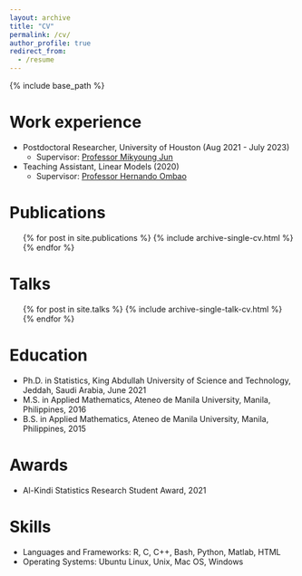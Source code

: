 ```yaml
---
layout: archive
title: "CV"
permalink: /cv/
author_profile: true
redirect_from:
  - /resume
---
```


{% include base_path %}

Work experience
======
* Postdoctoral Researcher, University of Houston (Aug 2021 - July 2023)
  * Supervisor: [Professor Mikyoung Jun](https://sites.google.com/view/mikyoung-jun/)
* Teaching Assistant, Linear Models (2020)
  * Supervisor: [Professor Hernando Ombao](https://cemse.kaust.edu.sa/stat/people/person/hernando-ombao)

Publications
======
  <ul>{% for post in site.publications %}
    {% include archive-single-cv.html %}
  {% endfor %}</ul>
  
Talks
======
  <ul>{% for post in site.talks %}
    {% include archive-single-talk-cv.html %}
  {% endfor %}</ul>
  
Education
======
* Ph.D. in Statistics, King Abdullah University of Science and Technology, Jeddah, Saudi Arabia, June 2021
* M.S. in Applied Mathematics, Ateneo de Manila University, Manila, Philippines, 2016
* B.S. in Applied Mathematics, Ateneo de Manila University, Manila, Philippines, 2015

Awards
======
* Al-Kindi Statistics Research Student Award, 2021

Skills
======
* Languages and Frameworks: R, C, C++, Bash, Python, Matlab, HTML
* Operating Systems: Ubuntu Linux, Unix, Mac OS, Windows
